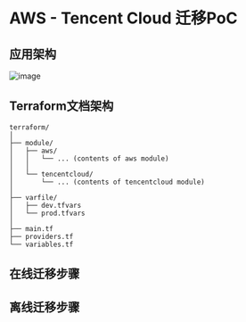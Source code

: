 # AWS - Tencent Cloud 迁移PoC

## 应用架构
![image](https://github.com/user-attachments/assets/cb259ebb-1a53-41c6-8bc8-4b817549fe9e)

## Terraform文档架构
```
terraform/
│
├── module/
│   ├── aws/
│   │   └── ... (contents of aws module)
│   │
│   └── tencentcloud/
│       └── ... (contents of tencentcloud module)
│
├── varfile/
│   ├── dev.tfvars
│   └── prod.tfvars
│
├── main.tf
├── providers.tf
└── variables.tf
```
## 在线迁移步骤

## 离线迁移步骤
